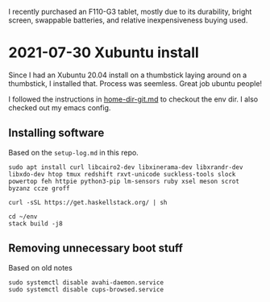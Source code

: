 I recently purchased an F110-G3 tablet, mostly due to its durability, bright screen, swappable batteries, and relative inexpensiveness buying used.

# 2021-07-30 Xubuntu install

Since I had an Xubuntu 20.04 install on a thumbstick laying around on a thumbstick, I installed that.  Process was seemless.  Great job ubuntu people!

I followed the instructions in [home-dir-git.md](./home-dir-git.md) to checkout the env dir.  I also checked out my emacs config.

## Installing software

Based on the `setup-log.md` in this repo.

```
sudo apt install curl libcairo2-dev libxinerama-dev libxrandr-dev libxdo-dev htop tmux redshift rxvt-unicode suckless-tools slock powertop feh httpie python3-pip lm-sensors ruby xsel meson scrot byzanz ccze groff

curl -sSL https://get.haskellstack.org/ | sh

cd ~/env
stack build -j8
```

## Removing unnecessary boot stuff

Based on old notes

```
sudo systemctl disable avahi-daemon.service
sudo systemctl disable cups-browsed.service
```

